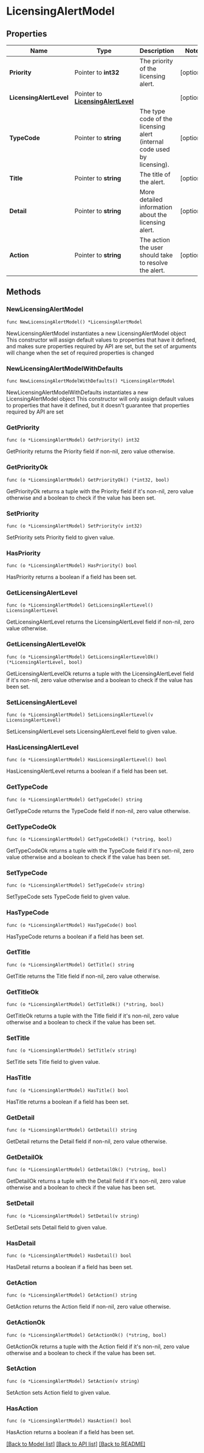 # LicensingAlertModel

## Properties

Name | Type | Description | Notes
------------ | ------------- | ------------- | -------------
**Priority** | Pointer to **int32** | The priority of the licensing alert. | [optional] 
**LicensingAlertLevel** | Pointer to [**LicensingAlertLevel**](LicensingAlertLevel.md) |  | [optional] 
**TypeCode** | Pointer to **string** | The type code of the licensing alert (internal code used by licensing). | [optional] 
**Title** | Pointer to **string** | The title of the alert. | [optional] 
**Detail** | Pointer to **string** | More detailed information about the licensing alert. | [optional] 
**Action** | Pointer to **string** | The action the user should take to resolve the alert. | [optional] 

## Methods

### NewLicensingAlertModel

`func NewLicensingAlertModel() *LicensingAlertModel`

NewLicensingAlertModel instantiates a new LicensingAlertModel object
This constructor will assign default values to properties that have it defined,
and makes sure properties required by API are set, but the set of arguments
will change when the set of required properties is changed

### NewLicensingAlertModelWithDefaults

`func NewLicensingAlertModelWithDefaults() *LicensingAlertModel`

NewLicensingAlertModelWithDefaults instantiates a new LicensingAlertModel object
This constructor will only assign default values to properties that have it defined,
but it doesn't guarantee that properties required by API are set

### GetPriority

`func (o *LicensingAlertModel) GetPriority() int32`

GetPriority returns the Priority field if non-nil, zero value otherwise.

### GetPriorityOk

`func (o *LicensingAlertModel) GetPriorityOk() (*int32, bool)`

GetPriorityOk returns a tuple with the Priority field if it's non-nil, zero value otherwise
and a boolean to check if the value has been set.

### SetPriority

`func (o *LicensingAlertModel) SetPriority(v int32)`

SetPriority sets Priority field to given value.

### HasPriority

`func (o *LicensingAlertModel) HasPriority() bool`

HasPriority returns a boolean if a field has been set.

### GetLicensingAlertLevel

`func (o *LicensingAlertModel) GetLicensingAlertLevel() LicensingAlertLevel`

GetLicensingAlertLevel returns the LicensingAlertLevel field if non-nil, zero value otherwise.

### GetLicensingAlertLevelOk

`func (o *LicensingAlertModel) GetLicensingAlertLevelOk() (*LicensingAlertLevel, bool)`

GetLicensingAlertLevelOk returns a tuple with the LicensingAlertLevel field if it's non-nil, zero value otherwise
and a boolean to check if the value has been set.

### SetLicensingAlertLevel

`func (o *LicensingAlertModel) SetLicensingAlertLevel(v LicensingAlertLevel)`

SetLicensingAlertLevel sets LicensingAlertLevel field to given value.

### HasLicensingAlertLevel

`func (o *LicensingAlertModel) HasLicensingAlertLevel() bool`

HasLicensingAlertLevel returns a boolean if a field has been set.

### GetTypeCode

`func (o *LicensingAlertModel) GetTypeCode() string`

GetTypeCode returns the TypeCode field if non-nil, zero value otherwise.

### GetTypeCodeOk

`func (o *LicensingAlertModel) GetTypeCodeOk() (*string, bool)`

GetTypeCodeOk returns a tuple with the TypeCode field if it's non-nil, zero value otherwise
and a boolean to check if the value has been set.

### SetTypeCode

`func (o *LicensingAlertModel) SetTypeCode(v string)`

SetTypeCode sets TypeCode field to given value.

### HasTypeCode

`func (o *LicensingAlertModel) HasTypeCode() bool`

HasTypeCode returns a boolean if a field has been set.

### GetTitle

`func (o *LicensingAlertModel) GetTitle() string`

GetTitle returns the Title field if non-nil, zero value otherwise.

### GetTitleOk

`func (o *LicensingAlertModel) GetTitleOk() (*string, bool)`

GetTitleOk returns a tuple with the Title field if it's non-nil, zero value otherwise
and a boolean to check if the value has been set.

### SetTitle

`func (o *LicensingAlertModel) SetTitle(v string)`

SetTitle sets Title field to given value.

### HasTitle

`func (o *LicensingAlertModel) HasTitle() bool`

HasTitle returns a boolean if a field has been set.

### GetDetail

`func (o *LicensingAlertModel) GetDetail() string`

GetDetail returns the Detail field if non-nil, zero value otherwise.

### GetDetailOk

`func (o *LicensingAlertModel) GetDetailOk() (*string, bool)`

GetDetailOk returns a tuple with the Detail field if it's non-nil, zero value otherwise
and a boolean to check if the value has been set.

### SetDetail

`func (o *LicensingAlertModel) SetDetail(v string)`

SetDetail sets Detail field to given value.

### HasDetail

`func (o *LicensingAlertModel) HasDetail() bool`

HasDetail returns a boolean if a field has been set.

### GetAction

`func (o *LicensingAlertModel) GetAction() string`

GetAction returns the Action field if non-nil, zero value otherwise.

### GetActionOk

`func (o *LicensingAlertModel) GetActionOk() (*string, bool)`

GetActionOk returns a tuple with the Action field if it's non-nil, zero value otherwise
and a boolean to check if the value has been set.

### SetAction

`func (o *LicensingAlertModel) SetAction(v string)`

SetAction sets Action field to given value.

### HasAction

`func (o *LicensingAlertModel) HasAction() bool`

HasAction returns a boolean if a field has been set.


[[Back to Model list]](../README.md#documentation-for-models) [[Back to API list]](../README.md#documentation-for-api-endpoints) [[Back to README]](../README.md)


